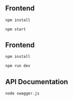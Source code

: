 ## Frontend
```bash
npm install
```
```bash
npm start
```


## Frontend
```bash
npm install
```
```bash
npm run dev
```

## API Documentation
```bash
node swagger.js
```
